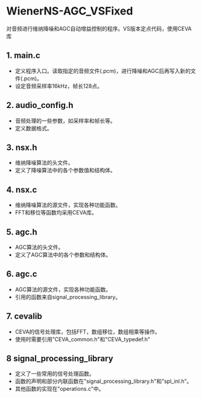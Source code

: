 # WienerNS-AGC_VSFixed
对音频进行维纳降噪和AGC自动增益控制的程序。VS版本定点代码，使用CEVA库

## 1. main.c

- 定义程序入口。读取指定的音频文件(.pcm)，进行降噪和AGC后再写入新的文件(.pcm)。
- 设定音频采样率16kHz，帧长128点。

## 2. audio_config.h

- 音频处理的一些参数，如采样率和帧长等。
- 定义数据格式。

## 3. nsx.h

- 维纳降噪算法的头文件。
- 定义了降噪算法中的各个参数值和结构体。

## 4. nsx.c

- 维纳降噪算法的源文件，实现各种功能函数。
- FFT和移位等函数均采用CEVA库。

## 5. agc.h

- AGC算法的头文件。
- 定义了AGC算法中的各个参数和结构体。

## 6. agc.c

- AGC算法的源文件，实现各种功能函数。
- 引用的函数来自signal_processing_library。

## 7. cevalib

- CEVA的信号处理库，包括FFT，数组移位，数组相乘等操作。
- 使用时需要引用"CEVA_common.h"和"CEVA_typedef.h"

## 8 signal_processing_library

- 定义了一些常用的信号处理函数。
- 函数的声明和部分内联函数在"signal_processing_library.h"和"spl_inl.h"。
- 其他函数的实现在"operations.c"中。

